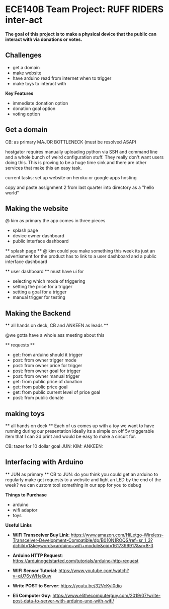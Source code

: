 # ECE140B Team Project: RUFF RIDERS  inter-act
**The goal of this project is to make a physical device that the public can interact with via donations or votes.**

## Challenges
- get a domain
- make website
- have arduino read from internet when to trigger
- make toys to interact with


**Key Features**
- immediate donation option
- donation goal option
- voting option

## Get a domain ##
CB: as primary
MAJOR BOTTLENECK (must be resolved ASAP)

hostgator requires manually uploading python via SSH and command line and a whole bunch of weird configuration stuff. They really don't want users doing this. This is proving to be a huge time sink and there are other services that make this an easy task.

current tasks:
set up website on heroku
or
google apps hosting

copy and paste assignment 2 from last quarter into directory as a "hello world"


## Making the website ##
@ kim as primary
the app comes in three pieces
- splash page
- device owner dashboard
- public interface dashboard

** splash page **
@ kim
could you make something this week its just an advertisment for the product
has to link to a user dashboard and a public interface dashboard

** user dashboard **
must have ui for 
- selecting which mode of triggering
- setting the price for a trigger
- setting a goal for a trigger
- manual trigger for testing


## Making the Backend ##
** all hands on deck, CB and ANKEEN as leads **

@we gotta have a whole ass meeting about this

** requests  **
- get:  from arduino  should it trigger
- post: from owner    trigger mode
- post: from owner    price for trigger
- post: from owner    goal for trigger
- post: from owner    manual trigger
- get:  from public   price of donation
- get:  from public   price goal
- get:  from public   current level of price goal
- post: from public   donate

## making toys  ##
** all hands on deck  **
Each of us comes up with a toy we want to have running during our presentation
ideally its a simple on off 5v triggerable item that I can 3d print and would be easy to make a circuit for.

CB: tazer for 10 dollar goal
JUN:
KIM:
ANKEEN:


## Interfacing with Arduino  ##
** JUN as primary  **
CB to JUN: do you think you could get an arduino to regularly make get requests to a website and light an LED by the end of the week?
we can custom tool something in our app for you to debug

**Things to Purchase**
- arduino
- wifi adaptor
- toys

**Useful Links**

- **WIFI Transceiver Buy Link**: https://www.amazon.com/HiLetgo-Wireless-Transceiver-Development-Compatible/dp/B010N1ROQS/ref=sr_1_3?dchild=1&keywords=arduino+wifi+module&qid=1617399917&sr=8-3

- **Arduino HTTP Request**: https://arduinogetstarted.com/tutorials/arduino-http-request

- **WIFI Sensor Tutorial**: https://www.youtube.com/watch?v=qU76yWHeQuw

- **Write POST to Server**: https://youtu.be/32VcKyI0dio

- **Eli Computer Guy**: https://www.elithecomputerguy.com/2019/07/write-post-data-to-server-with-arduino-uno-with-wifi/




